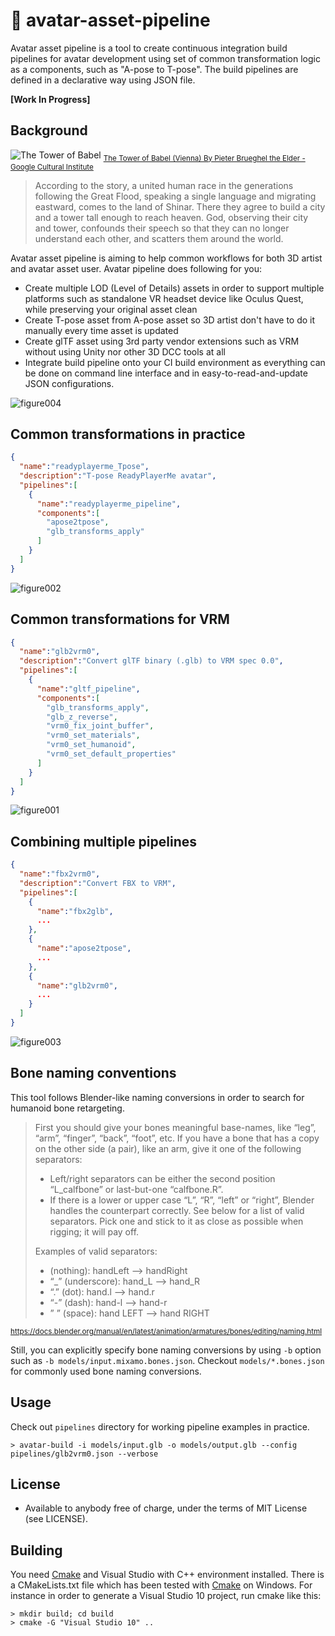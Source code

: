 # :diamond_shape_with_a_dot_inside: avatar-asset-pipeline

Avatar asset pipeline is a tool to create continuous integration build pipelines for avatar development using set of common transformation logic as a components, such as "A-pose to T-pose". The build pipelines are defined in a declarative way using JSON file.

**[Work In Progress]**

## Background

![The Tower of Babel](docs/The_Tower_of_Babel.jpg)
<sub>[The Tower of Babel (Vienna) By Pieter Brueghel the Elder - Google Cultural Institute](https://commons.wikimedia.org/w/index.php?curid=22178101)</sub>

> According to the story, a united human race in the generations following the Great Flood, speaking a single language and migrating eastward, comes to the land of Shinar. There they agree to build a city and a tower tall enough to reach heaven. God, observing their city and tower, confounds their speech so that they can no longer understand each other, and scatters them around the world. 

Avatar asset pipeline is aiming to help common workflows for both 3D artist and avatar asset user. Avatar pipeline does following for you:

* Create multiple LOD (Level of Details) assets in order to support multiple platforms such as standalone VR headset device like Oculus Quest, while preserving your original asset clean
* Create T-pose asset from A-pose asset so 3D artist don't have to do it manually every time asset is updated
* Create glTF asset using 3rd party vendor extensions such as VRM without using Unity nor other 3D DCC tools at all
* Integrate build pipeline onto your CI build environment as everything can be done on command line interface and in easy-to-read-and-update JSON configurations.

![figure004](docs/figure004.png)

## Common transformations in practice


```json
{
  "name":"readyplayerme_Tpose",
  "description":"T-pose ReadyPlayerMe avatar",
  "pipelines":[
    {
      "name":"readyplayerme_pipeline",
      "components":[
        "apose2tpose",
        "glb_transforms_apply"
      ]
    }
  ]
}
```


![figure002](docs/figure002.png)

## Common transformations for VRM

```json
{
  "name":"glb2vrm0",
  "description":"Convert glTF binary (.glb) to VRM spec 0.0",
  "pipelines":[
    {
      "name":"gltf_pipeline",
      "components":[
        "glb_transforms_apply",
        "glb_z_reverse",
        "vrm0_fix_joint_buffer",
        "vrm0_set_materials",
        "vrm0_set_humanoid",
        "vrm0_set_default_properties"
      ]
    }
  ]
}
```

![figure001](docs/figure001.png)

## Combining multiple pipelines

```json
{
  "name":"fbx2vrm0",
  "description":"Convert FBX to VRM",
  "pipelines":[
    {
      "name":"fbx2glb",
      ...
    },
    {
      "name":"apose2tpose",
      ...
    },
    {
      "name":"glb2vrm0",
      ...
    }
  ]
}
```

![figure003](docs/figure003.png)

## Bone naming conventions

This tool follows Blender-like naming conversions in order to search for humanoid bone retargeting.

> First you should give your bones meaningful base-names, like “leg”, “arm”, “finger”, “back”, “foot”, etc.
> If you have a bone that has a copy on the other side (a pair), like an arm, give it one of the following separators:
>
> * Left/right separators can be either the second position “L_calfbone” or last-but-one “calfbone.R”.
> * If there is a lower or upper case “L”, “R”, “left” or “right”, Blender handles the counterpart correctly. See below for a list of valid separators. Pick one and stick to it as close as possible when rigging; it will pay off.
>
> Examples of valid separators:
>
> * (nothing): handLeft –> handRight
> * “_” (underscore): hand_L –> hand_R
> * “.” (dot): hand.l –> hand.r
> * “-” (dash): hand-l –> hand-r
>* ” ” (space): hand LEFT –> hand RIGHT

<sub>https://docs.blender.org/manual/en/latest/animation/armatures/bones/editing/naming.html</sub>

Still, you can explicitly specify bone naming conversions by using `-b` option such as `-b models/input.mixamo.bones.json`. Checkout `models/*.bones.json` for commonly used bone naming conversions.

## Usage

Check out `pipelines` directory for working pipeline examples in practice.

```
> avatar-build -i models/input.glb -o models/output.glb --config pipelines/glb2vrm0.json --verbose 
```

## License

* Available to anybody free of charge, under the terms of MIT License (see LICENSE).

## Building

You need [Cmake](https://cmake.org/download/) and Visual Studio with C++ environment installed. There is a CMakeLists.txt file which has been tested with [Cmake](https://cmake.org/download/) on Windows. For instance in order to generate a Visual Studio 10 project, run cmake like this:


```
> mkdir build; cd build
> cmake -G "Visual Studio 10" ..
```
